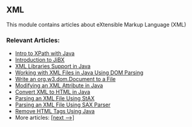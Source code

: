## XML

This module contains articles about eXtensible Markup Language (XML)

### Relevant Articles:
- [Intro to XPath with Java](https://www.baeldung.com/java-xpath)
- [Introduction to JiBX](https://www.baeldung.com/jibx)
- [XML Libraries Support in Java](https://www.baeldung.com/java-xml-libraries)
- [Working with XML Files in Java Using DOM Parsing](https://www.baeldung.com/java-xerces-dom-parsing)
- [Write an org.w3.dom.Document to a File](https://www.baeldung.com/java-write-xml-document-file)
- [Modifying an XML Attribute in Java](https://www.baeldung.com/java-modify-xml-attribute)
- [Convert XML to HTML in Java](https://www.baeldung.com/java-convert-xml-to-html)
- [Parsing an XML File Using StAX](https://www.baeldung.com/java-stax)
- [Parsing an XML File Using SAX Parser](https://www.baeldung.com/java-sax-parser)
- [Remove HTML Tags Using Java](https://www.baeldung.com/java-remove-html-tags)
- More articles: [[next -->]](../xml-2)
